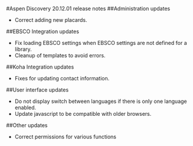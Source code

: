 #Aspen Discovery 20.12.01 release notes
##Administration updates
- Correct adding new placards.

##EBSCO Integration updates
- Fix loading EBSCO settings when EBSCO settings are not defined for a library.
- Cleanup of templates to avoid errors.  

##Koha Integration updates
- Fixes for updating contact information.

##User interface updates
- Do not display switch between languages if there is only one language enabled. 
- Update javascript to be compatible with older browsers.

##Other updates
- Correct permissions for various functions